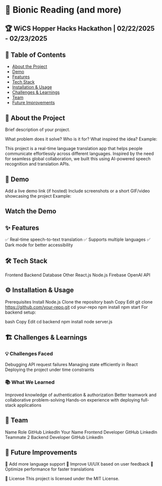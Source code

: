 # 🚀 Bionic Reading (and more)
## 🏆 WiCS Hopper Hacks Hackathon | 02/22/2025 - 02/23/2025
## 📌 Table of Contents
- [About the Project](#-about-the-project)
- [Demo](#-demo)
- [Features](#-features)
- [Tech Stack](#-tech-stack)
- [Installation & Usage](#%EF%B8%8F-installation--usage)
- [Challenges & Learnings](#-challenges--learnings)
- [Team](#-team)
- [Future Improvements](#-future-improvements)
## 🎯 About the Project
Brief description of your project.

What problem does it solve?
Who is it for?
What inspired the idea?
Example:

This project is a real-time language translation app that helps people communicate effortlessly across different languages. Inspired by the need for seamless global collaboration, we built this using AI-powered speech recognition and translation APIs.

## 🎥 Demo
Add a live demo link (if hosted)
Include screenshots or a short GIF/video showcasing the project
Example:

## Watch the Demo

## ✨ Features
✅ Real-time speech-to-text translation
✅ Supports multiple languages
✅ Dark mode for better accessibility

## 🛠 Tech Stack
Frontend	Backend	Database	Other
React.js	Node.js	Firebase	OpenAI API
## ⚙️ Installation & Usage
Prerequisites
Install Node.js
Clone the repository
bash
Copy
Edit
git clone https://github.com/your-repo.git
cd your-repo
npm install
npm start
For backend setup:

bash
Copy
Edit
cd backend
npm install
node server.js
## 🏗 Challenges & Learnings
### 💡 Challenges Faced

Debugging API request failures
Managing state efficiently in React
Deploying the project under time constraints
### 📚 What We Learned

Improved knowledge of authentication & authorization
Better teamwork and collaborative problem-solving
Hands-on experience with deploying full-stack applications
## 👥 Team
Name	Role	GitHub	LinkedIn
Your Name	Frontend Developer	GitHub	LinkedIn
Teammate 2	Backend Developer	GitHub	LinkedIn
## 🚀 Future Improvements
🔹 Add more language support
🔹 Improve UI/UX based on user feedback
🔹 Optimize performance for faster translations

📜 License
This project is licensed under the MIT License.